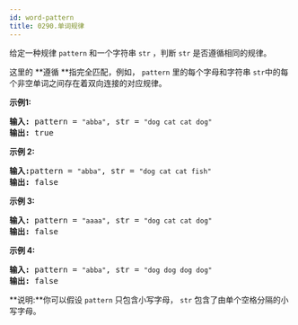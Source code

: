 ```yaml
---
id: word-pattern
title: 0290.单词规律
---
```

给定一种规律 <code>pattern</code> 和一个字符串 <code>str</code> ，判断 <code>str</code> 是否遵循相同的规律。

这里的 **遵循 **指完全匹配，例如， <code>pattern</code> 里的每个字母和字符串 <code>str</code>中的每个非空单词之间存在着双向连接的对应规律。

**示例1:**


<pre><strong>输入:</strong> pattern = <code>&#34;abba&#34;</code>, str = <code>&#34;dog cat cat dog&#34;</code><br/><strong>输出:</strong> true</pre>

**示例 2:**


<pre><strong>输入:</strong>pattern = <code>&#34;abba&#34;</code>, str = <code>&#34;dog cat cat fish&#34;</code><br/><strong>输出:</strong> false</pre>

**示例 3:**


<pre><strong>输入:</strong> pattern = <code>&#34;aaaa&#34;</code>, str = <code>&#34;dog cat cat dog&#34;</code><br/><strong>输出:</strong> false</pre>

**示例 4:**


<pre><strong>输入:</strong> pattern = <code>&#34;abba&#34;</code>, str = <code>&#34;dog dog dog dog&#34;</code><br/><strong>输出:</strong> false</pre>

**说明:**你可以假设 <code>pattern</code> 只包含小写字母， <code>str</code> 包含了由单个空格分隔的小写字母。    
